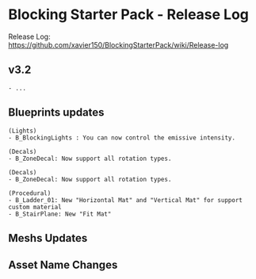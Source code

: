 # Blocking Starter Pack - Release Log
Release Log: https://github.com/xavier150/BlockingStarterPack/wiki/Release-log

## v3.2
	- ...

## Blueprints updates
	(Lights)
	- B_BlockingLights : You can now control the emissive intensity.
	
	(Decals)
	- B_ZoneDecal: Now support all rotation types.
	
	(Decals)
	- B_ZoneDecal: Now support all rotation types.
	
	(Procedural)
	- B_Ladder_01: New "Horizontal Mat" and "Vertical Mat" for support custom material
	- B_StairPlane: New "Fit Mat"

	
## Meshs Updates

## Asset Name Changes

